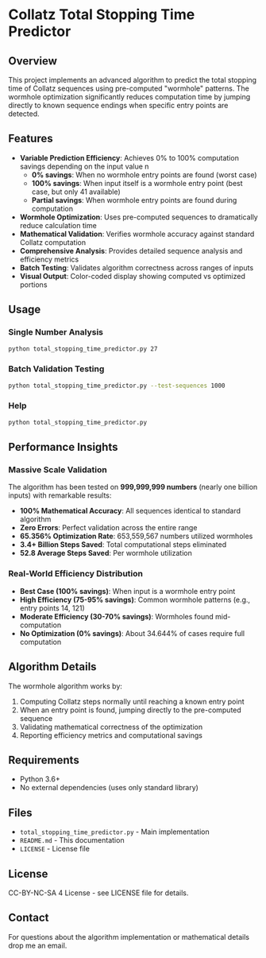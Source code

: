 # Collatz Total Stopping Time Predictor

## Overview

This project implements an advanced algorithm to predict the total stopping time of Collatz sequences using pre-computed "wormhole" patterns. The wormhole optimization significantly reduces computation time by jumping directly to known sequence endings when specific entry points are detected.

## Features

- **Variable Prediction Efficiency**: Achieves 0% to 100% computation savings depending on the input value n
  - **0% savings**: When no wormhole entry points are found (worst case)
  - **100% savings**: When input itself is a wormhole entry point (best case, but only 41 available)
  - **Partial savings**: When wormhole entry points are found during computation
- **Wormhole Optimization**: Uses pre-computed sequences to dramatically reduce calculation time
- **Mathematical Validation**: Verifies wormhole accuracy against standard Collatz computation
- **Comprehensive Analysis**: Provides detailed sequence analysis and efficiency metrics
- **Batch Testing**: Validates algorithm correctness across ranges of inputs
- **Visual Output**: Color-coded display showing computed vs optimized portions

## Usage

### Single Number Analysis
```bash
python total_stopping_time_predictor.py 27
```

### Batch Validation Testing
```bash
python total_stopping_time_predictor.py --test-sequences 1000
```

### Help
```bash
python total_stopping_time_predictor.py
```

## Performance Insights

### Massive Scale Validation
The algorithm has been tested on **999,999,999 numbers** (nearly one billion inputs) with remarkable results:

- **100% Mathematical Accuracy**: All sequences identical to standard algorithm
- **Zero Errors**: Perfect validation across the entire range
- **65.356% Optimization Rate**: 653,559,567 numbers utilized wormholes
- **3.4+ Billion Steps Saved**: Total computational steps eliminated
- **52.8 Average Steps Saved**: Per wormhole utilization

### Real-World Efficiency Distribution
- **Best Case (100% savings)**: When input is a wormhole entry point
- **High Efficiency (75-95% savings)**: Common wormhole patterns (e.g., entry points 14, 121)
- **Moderate Efficiency (30-70% savings)**: Wormholes found mid-computation
- **No Optimization (0% savings)**: About 34.644% of cases require full computation

## Algorithm Details

The wormhole algorithm works by:
1. Computing Collatz steps normally until reaching a known entry point
2. When an entry point is found, jumping directly to the pre-computed sequence
3. Validating mathematical correctness of the optimization
4. Reporting efficiency metrics and computational savings

## Requirements

- Python 3.6+
- No external dependencies (uses only standard library)

## Files

- `total_stopping_time_predictor.py` - Main implementation
- `README.md` - This documentation
- `LICENSE` - License file


## License

CC-BY-NC-SA 4 License - see LICENSE file for details.

## Contact
For questions about the algorithm implementation or mathematical details drop me an email.